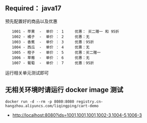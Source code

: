 ## Required： java17


预先配置好的商品以及优惠
    
       1001 - 苹果  -  单价 ： 1     优惠： 买二赠一 和 95折
       1002 - 橘子  -  单价 ： 2     优惠：无
       1003 - 香蕉  -  单价 ： 3     优惠：95折
       1004 - 西瓜  -  单价 ： 4     优惠：无
       1005 - 橙子  -  单价 ： 5     优惠：买二赠一
       1006 - 草莓  -  单价 ： 6     优惠：无
       1007 - 葡萄  -  单价 ： 7     优惠：95折

运行相关单元测试即可    


## 无相关环境时请运行 docker image 测试

    docker run -d --rm -p 8080:8080 registry.cn-hangzhou.aliyuncs.com/liqingping/cart-demo

* [http://localhost:8080?ids=1001,1001,1001,1002-3,1004-5,1006-3](http://localhost:8080?ids=1001,1001,1001,1002-3,1004-5,1006-3)
